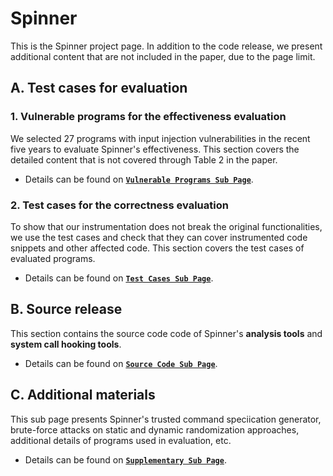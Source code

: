 # Spinner

This is the Spinner project page. In addition to the code release, we present additional content that are not included in the paper, due to the page limit.

## A. Test cases for evaluation

### 1. Vulnerable programs for the effectiveness evaluation
We selected 27 programs with input injection vulnerabilities in the recent five years to evaluate Spinner's effectiveness. 
This section covers the detailed content that is not covered through Table 2 in the paper.

* Details can be found on **[`Vulnerable Programs Sub Page`](Vulnerable_programs)**.

### 2. Test cases for the correctness evaluation
To show that our instrumentation does not break the original functionalities, we use the test cases and check that they can cover instrumented code snippets and other affected code. This section covers the test cases of evaluated programs.

* Details can be found on **[`Test Cases Sub Page`](Test_cases)**.

## B. Source release

This section contains the source code code of Spinner's **analysis tools** and **system call hooking tools**.

* Details can be found on **[`Source Code Sub Page`](Source_code)**.

## C. Additional materials

This sub page presents Spinner's trusted command speciication generator, brute-force attacks on static and dynamic randomization approaches, additional details of programs used in evaluation, etc.

* Details can be found on **[`Supplementary Sub Page`](Supplementary)**.
